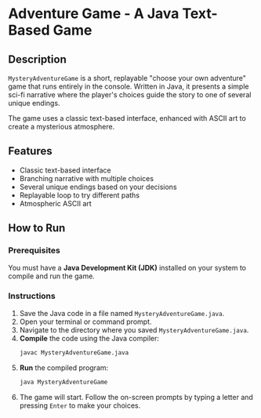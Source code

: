 # Adventure Game - A Java Text-Based Game

## Description

`MysteryAdventureGame` is a short, replayable "choose your own adventure" game that runs entirely in the console. Written in Java, it presents a simple sci-fi narrative where the player's choices guide the story to one of several unique endings.

The game uses a classic text-based interface, enhanced with ASCII art to create a mysterious atmosphere.

## Features

* Classic text-based interface
* Branching narrative with multiple choices
* Several unique endings based on your decisions
* Replayable loop to try different paths
* Atmospheric ASCII art

## How to Run

### Prerequisites

You must have a **Java Development Kit (JDK)** installed on your system to compile and run the game.

### Instructions

1.  Save the Java code in a file named `MysteryAdventureGame.java`.
2.  Open your terminal or command prompt.
3.  Navigate to the directory where you saved `MysteryAdventureGame.java`.
4.  **Compile** the code using the Java compiler:
    ```bash
    javac MysteryAdventureGame.java
    ```
5.  **Run** the compiled program:
    ```bash
    java MysteryAdventureGame
    ```
6.  The game will start. Follow the on-screen prompts by typing a letter and pressing `Enter` to make your choices.
